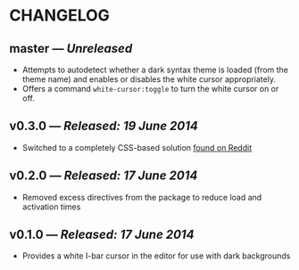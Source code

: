 # CHANGELOG

## **master** &mdash; *Unreleased*

* Attempts to autodetect whether a dark syntax theme is loaded (from the theme name) and enables or disables the white cursor appropriately.
* Offers a command `white-cursor:toggle` to turn the white cursor on or off.

## **v0.3.0** &mdash; *Released: 19 June 2014*

* Switched to a completely CSS-based solution [found on Reddit](http://www.reddit.com/r/Atom/comments/28m5nu/change_your_text_cursor_to_white/)

## **v0.2.0** &mdash; *Released: 17 June 2014*

* Removed excess directives from the package to reduce load and activation times

## **v0.1.0** &mdash; *Released: 17 June 2014*

* Provides a white I-bar cursor in the editor for use with dark backgrounds
